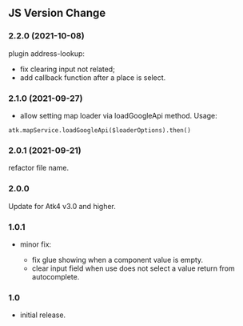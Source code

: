 ## JS Version Change

### 2.2.0 (2021-10-08)

plugin address-lookup:
   - fix clearing input not related;
   - add callback function after a place is select.

### 2.1.0 (2021-09-27)
   - allow setting map loader via loadGoogleApi method.
   Usage:
   ```
   atk.mapService.loadGoogleApi($loaderOptions).then()
   ```

### 2.0.1 (2021-09-21)
   refactor file name.

### 2.0.0
  Update for Atk4 v3.0 and higher.

### 1.0.1

 - minor fix:
 
    - fix glue showing when a component value is empty.
    - clear input field when use does not select a value return from autocomplete.

### 1.0

 - initial release.